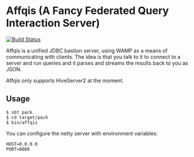 # Affqis (A Fancy Federated Query Interaction Server)

[![Build Status](https://travis-ci.org/scopely/affqis.svg)](https://travis-ci.org/scopely/affqis)

Affqis is a unified JDBC bastion server, using WAMP as a means of communicating with clients.
The idea is that you talk to it to connect to a server and run queries and it parses and
streams the results back to you as JSON.

Affqis only supports HiveServer2 at the moment.

## Usage

```
$ sbt pack
$ cd target/pack
$ bin/affqis
```

You can configure the netty server with environment variables:

```
HOST=0.0.0.0
PORT=8080
```